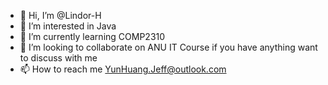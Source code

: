 - 👋 Hi, I’m @Lindor-H
- 👀 I’m interested in Java
- 🌱 I’m currently learning COMP2310
- 💞️ I’m looking to collaborate on ANU IT Course if you have anything want to discuss with me
- 📫 How to reach me YunHuang.Jeff@outlook.com

<!---
Lindor-H/Lindor-H is a ✨ special ✨ repository because its `README.md` (this file) appears on your GitHub profile.
You can click the Preview link to take a look at your changes.
--->
